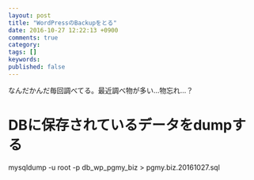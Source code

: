 ```yaml
---
layout: post
title: "WordPressのBackupをとる"
date: 2016-10-27 12:22:13 +0900
comments: true
category:
tags: []
keywords:
published: false
---
```


なんだかんだ毎回調べてる。最近調べ物が多い…物忘れ…？

# DBに保存されているデータをdumpする

mysqldump -u root -p  db_wp_pgmy_biz  > pgmy.biz.20161027.sql




<!-- more -->
